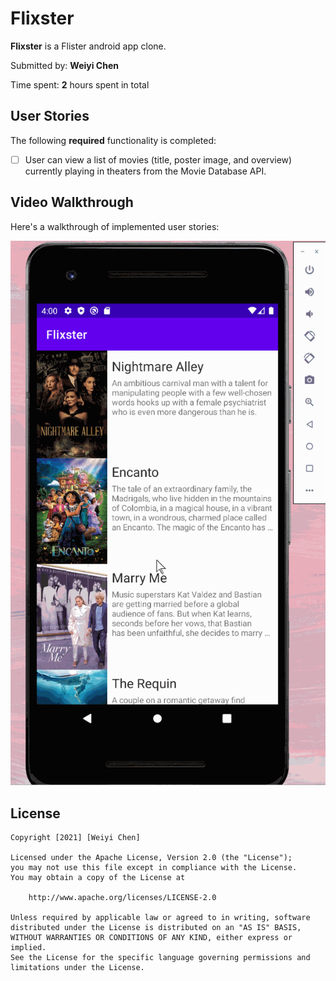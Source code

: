 # Flixster

**Flixster** is a Flister android app clone.

Submitted by: **Weiyi Chen**

Time spent: **2** hours spent in total

## User Stories

The following **required** functionality is completed:

* [ ] User can view a list of movies (title, poster image, and overview) currently playing in theaters from the Movie Database API.

## Video Walkthrough

Here's a walkthrough of implemented user stories:

![list of movies](./walkthrus/listOfMovies.gif)  

## License

    Copyright [2021] [Weiyi Chen]

    Licensed under the Apache License, Version 2.0 (the "License");
    you may not use this file except in compliance with the License.
    You may obtain a copy of the License at

        http://www.apache.org/licenses/LICENSE-2.0

    Unless required by applicable law or agreed to in writing, software
    distributed under the License is distributed on an "AS IS" BASIS,
    WITHOUT WARRANTIES OR CONDITIONS OF ANY KIND, either express or implied.
    See the License for the specific language governing permissions and
    limitations under the License.
